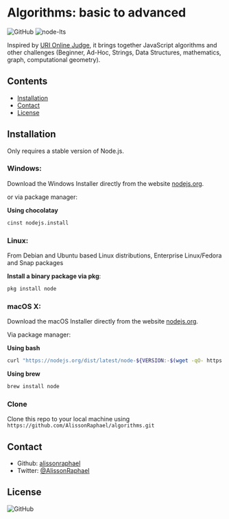 # Algorithms: basic to advanced

![GitHub](https://img.shields.io/github/license/AlissonRaphael/programming_challenge)
![node-lts](https://img.shields.io/node/v-lts/node-v)

Inspired by [URI Online Judge](https://www.urionlinejudge.com.br/judge/en/categories), it brings together JavaScript algorithms and other challenges (Beginner, Ad-Hoc, Strings, Data Structures, mathematics, graph, computational geometry).

## Contents
- [Installation](#installation)
- [Contact](#contact)
- [License](#license)

## Installation
Only requires a stable version of Node.js.

### Windows:

Download the Windows Installer directly from the website [nodejs.org](https://nodejs.org/en/).

or via package manager:

__Using chocolatay__
```sh
cinst nodejs.install
```

### Linux:

From Debian and Ubuntu based Linux distributions, Enterprise Linux/Fedora and Snap packages

__Install a binary package via pkg__:
```sh
pkg install node
```

### macOS X:

Download the macOS Installer directly from the website [nodejs.org](https://nodejs.org/en/).

Via package manager:

__Using bash__
```sh
curl "https://nodejs.org/dist/latest/node-${VERSION:-$(wget -qO- https://nodejs.org/dist/latest/ | sed -nE 's|.*>node-(.*)\.pkg</a>.*|\1|p')}.pkg" > "$HOME/Downloads/node-latest.pkg" && sudo installer -store -pkg "$HOME/Downloads/node-latest.pkg" -target "/"
```
__Using brew__
```sh
brew install node
```

### Clone

Clone this repo to your local machine using `https://github.com/AlissonRaphael/algorithms.git`

## Contact
- Github: [alissonraphael](https://gist.github.com/AlissonRaphael)
- Twitter: [@AlissonRaphaeI](@AlissonRaphaeI)

## License

![GitHub](https://img.shields.io/github/license/AlissonRaphael/programming_challenge)
